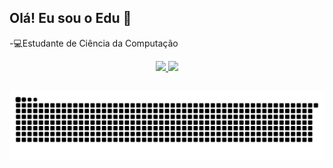 ## Olá! Eu sou o Edu 👋

-💻Estudante de Ciência da Computação

<div align="center">
  <a href="https://github.com/EduAlves-Sousa">
  <img height="180em" src="https://github-readme-stats.vercel.app/api?username=EduAlves-Sousa&show_icons=true&theme=chartreuse-dark&include_all_commits=true&count_private=true"/>
  <img height="120em" src="https://github-readme-stats.vercel.app/api/top-langs/?username=EduAlves-Sousa&layout=compact&langs_count=7&theme=chartreuse-dark"/>
</div>
  
##
  
  ![Snake animation](https://github.com/EduAlves-Sousa/EduAlves-Sousa/blob/output/github-contribution-grid-snake.svg)
